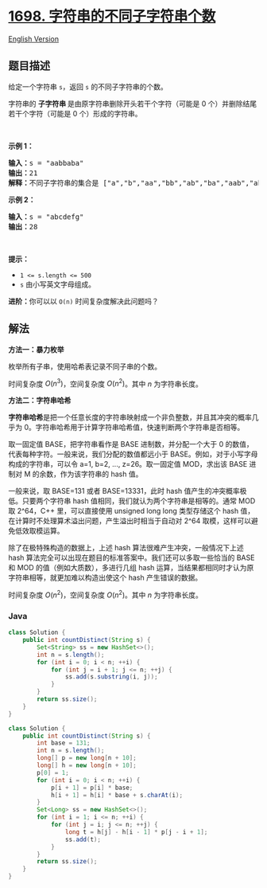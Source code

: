 # [1698. 字符串的不同子字符串个数](https://leetcode.cn/problems/number-of-distinct-substrings-in-a-string)

[English Version](/solution/1600-1699/1698.Number%20of%20Distinct%20Substrings%20in%20a%20String/README_EN.md)

## 题目描述

<p>给定一个字符串 <code>s</code>，返回 <code>s</code> 的不同子字符串的个数。</p>

<p>字符串的 <strong>子字符串 </strong>是由原字符串删除开头若干个字符（可能是 0 个）并删除结尾若干个字符（可能是 0 个）形成的字符串。</p>

<p> </p>

<p><strong>示例 1：</strong></p>

<pre>
<strong>输入：</strong>s = "aabbaba"
<strong>输出：</strong>21
<strong>解释：</strong>不同子字符串的集合是 ["a","b","aa","bb","ab","ba","aab","abb","bab","bba","aba","aabb","abba","bbab","baba","aabba","abbab","bbaba","aabbab","abbaba","aabbaba"]
</pre>

<p><strong>示例 2：</strong></p>

<pre>
<strong>输入：</strong>s = "abcdefg"
<strong>输出：</strong>28
</pre>

<p> </p>

<p><strong>提示：</strong></p>

<ul>
	<li><code>1 <= s.length <= 500</code></li>
	<li><code>s</code> 由小写英文字母组成。</li>
</ul>

<p><b>进阶：</b>你可以以 <code>O(n)</code> 时间复杂度解决此问题吗？</p>

## 解法

**方法一：暴力枚举**

枚举所有子串，使用哈希表记录不同子串的个数。

时间复杂度 $O(n^3)$，空间复杂度 $O(n^2)$。其中 $n$ 为字符串长度。

**方法二：字符串哈希**

**字符串哈希**是把一个任意长度的字符串映射成一个非负整数，并且其冲突的概率几乎为 0。字符串哈希用于计算字符串哈希值，快速判断两个字符串是否相等。

取一固定值 BASE，把字符串看作是 BASE 进制数，并分配一个大于 0 的数值，代表每种字符。一般来说，我们分配的数值都远小于 BASE。例如，对于小写字母构成的字符串，可以令 a=1, b=2, ..., z=26。取一固定值 MOD，求出该 BASE 进制对 M 的余数，作为该字符串的 hash 值。

一般来说，取 BASE=131 或者 BASE=13331，此时 hash 值产生的冲突概率极低。只要两个字符串 hash 值相同，我们就认为两个字符串是相等的。通常 MOD 取 2^64，C++ 里，可以直接使用 unsigned long long 类型存储这个 hash 值，在计算时不处理算术溢出问题，产生溢出时相当于自动对 2^64 取模，这样可以避免低效取模运算。

除了在极特殊构造的数据上，上述 hash 算法很难产生冲突，一般情况下上述 hash 算法完全可以出现在题目的标准答案中。我们还可以多取一些恰当的 BASE 和 MOD 的值（例如大质数），多进行几组 hash 运算，当结果都相同时才认为原字符串相等，就更加难以构造出使这个 hash 产生错误的数据。

时间复杂度 $O(n^2)$，空间复杂度 $O(n^2)$。其中 $n$ 为字符串长度。

### **Java**

```java
class Solution {
    public int countDistinct(String s) {
        Set<String> ss = new HashSet<>();
        int n = s.length();
        for (int i = 0; i < n; ++i) {
            for (int j = i + 1; j <= n; ++j) {
                ss.add(s.substring(i, j));
            }
        }
        return ss.size();
    }
}
```

```java
class Solution {
    public int countDistinct(String s) {
        int base = 131;
        int n = s.length();
        long[] p = new long[n + 10];
        long[] h = new long[n + 10];
        p[0] = 1;
        for (int i = 0; i < n; ++i) {
            p[i + 1] = p[i] * base;
            h[i + 1] = h[i] * base + s.charAt(i);
        }
        Set<Long> ss = new HashSet<>();
        for (int i = 1; i <= n; ++i) {
            for (int j = i; j <= n; ++j) {
                long t = h[j] - h[i - 1] * p[j - i + 1];
                ss.add(t);
            }
        }
        return ss.size();
    }
}
```
